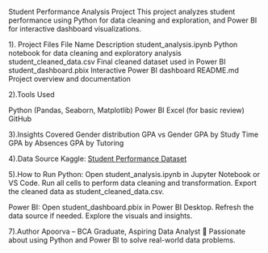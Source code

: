  Student Performance Analysis Project
This project analyzes student performance using Python for data cleaning and exploration, and Power BI for interactive dashboard visualizations.

1). Project Files
File Name	Description
student_analysis.ipynb	Python notebook for data cleaning and exploratory analysis
student_cleaned_data.csv	Final cleaned dataset used in Power BI
student_dashboard.pbix	Interactive Power BI dashboard
README.md	Project overview and documentation

2).Tools Used

Python (Pandas, Seaborn, Matplotlib)
Power BI
Excel (for basic review)
GitHub

3).Insights Covered
Gender distribution
GPA vs Gender
GPA by Study Time
GPA by Absences
GPA by Tutoring


4).Data Source
Kaggle: [Student Performance Dataset](https://www.kaggle.com/datasets/rabieelkharoua/students-performance-dataset)

5).How to Run
Python:
Open student_analysis.ipynb in Jupyter Notebook or VS Code.
Run all cells to perform data cleaning and transformation.
Export the cleaned data as student_cleaned_data.csv.

Power BI:
Open student_dashboard.pbix in Power BI Desktop.
Refresh the data source if needed.
Explore the visuals and insights.

7).Author
Apoorva – BCA Graduate, Aspiring Data Analyst
🔗 Passionate about using Python and Power BI to solve real-world data problems.
